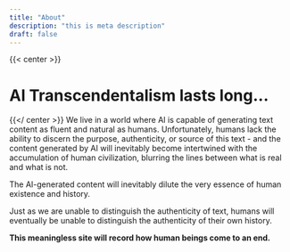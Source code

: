 ```yaml
---
title: "About"
description: "this is meta description"
draft: false
---
```


{{< center >}}
# AI Transcendentalism lasts long...
{{</ center >}}
We live in a world where AI is capable of generating text content as fluent and natural as humans. Unfortunately, humans lack the ability to discern the purpose, authenticity, or source of this text - and the content generated by AI will inevitably become intertwined with the accumulation of human civilization, blurring the lines between what is real and what is not.

The AI-generated content will inevitably dilute the very essence of human existence and history.

Just as we are unable to distinguish the authenticity of text, humans will eventually be unable to distinguish the authenticity of their own history.

**This meaningless site will record how human beings come to an end.**
